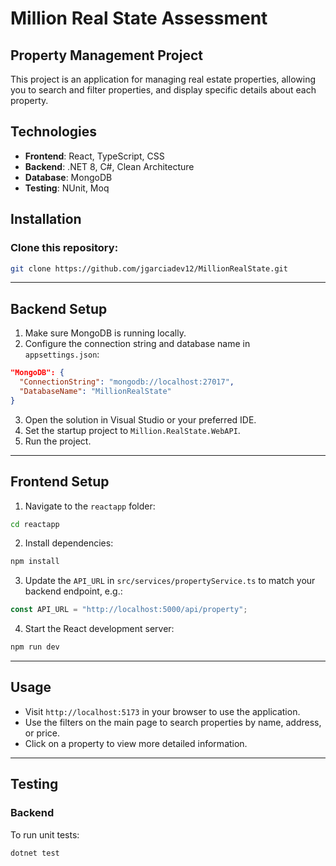 # Million Real State Assessment

## Property Management Project

This project is an application for managing real estate properties, allowing you to search and filter properties, and display specific details about each property.

## Technologies

- **Frontend**: React, TypeScript, CSS  
- **Backend**: .NET 8, C#, Clean Architecture  
- **Database**: MongoDB  
- **Testing**: NUnit, Moq  

## Installation

### Clone this repository:

```bash
git clone https://github.com/jgarciadev12/MillionRealState.git
```

---

## Backend Setup

1. Make sure MongoDB is running locally.
2. Configure the connection string and database name in `appsettings.json`:

```json
"MongoDB": {
  "ConnectionString": "mongodb://localhost:27017",
  "DatabaseName": "MillionRealState"
}
```

3. Open the solution in Visual Studio or your preferred IDE.
4. Set the startup project to `Million.RealState.WebAPI`.
5. Run the project.

---

## Frontend Setup

1. Navigate to the `reactapp` folder:

```bash
cd reactapp
```

2. Install dependencies:

```bash
npm install
```

3. Update the `API_URL` in `src/services/propertyService.ts` to match your backend endpoint, e.g.:

```ts
const API_URL = "http://localhost:5000/api/property";
```

4. Start the React development server:

```bash
npm run dev
```

---

## Usage

- Visit `http://localhost:5173` in your browser to use the application.  
- Use the filters on the main page to search properties by name, address, or price.  
- Click on a property to view more detailed information.

---

## Testing

### Backend

To run unit tests:

```bash
dotnet test
```
